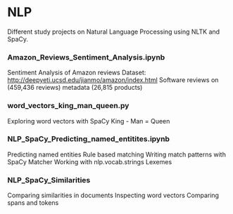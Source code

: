 # NLP

Different study projects on Natural Language Processing using NLTK and SpaCy.

### Amazon_Reviews_Sentiment_Analysis.ipynb
Sentiment Analysis of Amazon reviews
Dataset: http://deepyeti.ucsd.edu/jianmo/amazon/index.html
Software reviews on (459,436 reviews) metadata (26,815 products)

### word_vectors_king_man_queen.py
Exploring word vectors with SpaCy
King - Man = Queen

### NLP_SpaCy_Predicting_named_entitites.ipynb
Predicting named entities
Rule based matching
Writing match patterns with SpaCy Matcher
Working with nlp.vocab.strings
Lexemes

### NLP_SpaCy_Similarities
Comparing similarities in documents
Inspecting word vectors
Comparing spans and tokens
